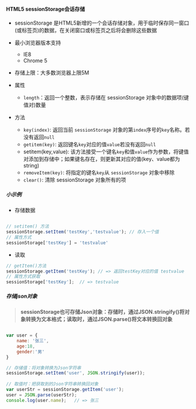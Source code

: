 #### HTML5 sessionStorage会话存储

- sessionStorage 是HTML5新增的一个会话存储对象，用于临时保存同一窗口(或标签页)的数据，在关闭窗口或标签页之后将会删除这些数据

- 最小浏览器版本支持
	- IE8
	- Chrome 5

- 存储上限：大多数浏览器上限5M

- 属性
	- `length`：返回一个整数，表示存储在 sessionStorage 对象中的数据项(键值对)数量

- 方法
	- `key(index)`: 返回当前 `sessionStorage` 对象的第`index`序号的`key`名称。若没有返回`null`
	- `getitem(key)`: 返回键名`key`对应的值`value`若没有返回`null`
	- setitem(key,value): 该方法接受一个键名`key`和值`value`作为参数，将键值对添加到存储中；如果键名存在，则更新其对应的值(key、value都为string)
	- `removeItem(key)`: 将指定的键名`key`从 `sessionStorage` 对象中移除
	-  `clear()`: 清除 sessionStorage 对象所有的项

##### 小示例

- 存储数据
```javascript

// setitem() 方法
sessionStorage.setItem('testKey','testvalue'); // 存入一个值
// 属性方式
sessionStorage['testKey'] = 'testvalue'
```

- 读取

```javascript
// getItem()方法
sessionStorage.getItem('testKey'); // => 返回testKey对应的值 testvalue
// 属性方式获取
sessionStorage['testKey'];  // => testvalue
```

##### 存储json对象
> **sessionStorage也可存储Json对象：存储时，通过JSON.stringify()将对象转换为文本格式；读取时，通过JSON.parse()将文本转换回对象**

```javascript

var user = {
	name: '张三',
	age:18,
	gender:'男'
}

// 存储值：将对象转换为Json字符串
sessionStorage.setItem('user', JSON.stringify(user));
 
// 取值时：把获取到的Json字符串转换回对象
var userStr = sessionStorage.getItem('user');
user = JSON.parse(userStr);
console.log(user.name);   // => 张三
```
